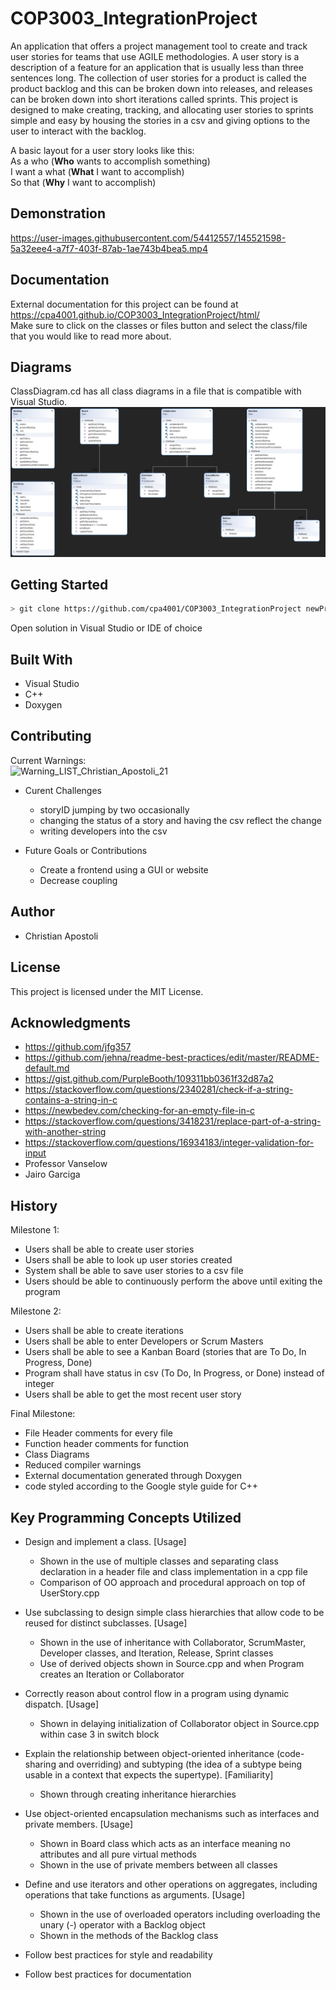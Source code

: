 # COP3003_IntegrationProject
An application that offers a project management tool to create and track user stories for teams that use AGILE methodologies. A user story is a description of a feature for an application that is usually less than three sentences long. The collection of user stories for a product is called the product backlog and this can be broken down into releases, and releases can be broken down into short iterations called sprints. This project is designed to make creating, tracking, and allocating user stories to sprints simple and easy by housing the stories in a csv and giving options to the user to interact with the backlog.

A basic layout for a user story looks like this: <br>
As a who      (**Who** wants to accomplish something) <br>
I want a what (**What** I want to accomplish)         <br>
So that       (**Why** I want to accomplish)          <br>

## Demonstration
https://user-images.githubusercontent.com/54412557/145521598-5a32eee4-a7f7-403f-87ab-1ae743b4bea5.mp4

## Documentation
External documentation for this project can be found at https://cpa4001.github.io/COP3003_IntegrationProject/html/ </br>
Make sure to click on the classes or files button and select the class/file that you would like to read more about. </br>

## Diagrams
ClassDiagram.cd has all class diagrams in a file that is compatible with Visual Studio. </br>
![Sample Image](userstoryconsole_classdiagrams.PNG)

## Getting Started
``` sh
> git clone https://github.com/cpa4001/COP3003_IntegrationProject newProjectName
```
Open solution in Visual Studio or IDE of choice

## Built With

- Visual Studio
- C++
- Doxygen

## Contributing
Current Warnings: </br>
![Warning_LIST_Christian_Apostoli_21](https://user-images.githubusercontent.com/54412557/145846737-ae3319d2-165c-4834-8635-581a9e2584b7.PNG)
- Curent Challenges
   - storyID jumping by two occasionally
   - changing the status of a story and having the csv reflect the change
   - writing developers into the csv

- Future Goals or Contributions
  - Create a frontend using a GUI or website
  - Decrease coupling

## Author
- Christian Apostoli

## License
This project is licensed under the MIT License.

## Acknowledgments

* https://github.com/jfg357
* https://github.com/jehna/readme-best-practices/edit/master/README-default.md
* https://gist.github.com/PurpleBooth/109311bb0361f32d87a2
* https://stackoverflow.com/questions/2340281/check-if-a-string-contains-a-string-in-c
* https://newbedev.com/checking-for-an-empty-file-in-c
* https://stackoverflow.com/questions/3418231/replace-part-of-a-string-with-another-string
* https://stackoverflow.com/questions/16934183/integer-validation-for-input
* Professor Vanselow
* Jairo Garciga
 
 ## History

Milestone 1:
- Users shall be able to create user stories
- Users shall be able to look up user stories created
- System shall be able to save user stories to a csv file
- Users should be able to continuously perform the above until exiting the program

Milestone 2:
- Users shall be able to create iterations
- Users shall be able to enter Developers or Scrum Masters
- Users shall be able to see a Kanban Board (stories that are To Do, In Progress,  Done)
- Program shall have status in csv (To Do, In Progress, or Done) instead of integer
- Users shall be able to get the most recent user story

Final Milestone:
- File Header comments for every file
- Function header comments for function
- Class Diagrams
- Reduced compiler warnings
- External documentation generated through Doxygen
- code styled according to the Google style guide for C++

## Key Programming Concepts Utilized
- Design and implement a class. [Usage]
  - Shown in the use of multiple classes and separating class declaration in a header file and class implementation in a cpp file
  - Comparison of OO approach and procedural approach on top of UserStory.cpp
   
- Use subclassing to design simple class hierarchies that allow code to be reused for distinct subclasses. [Usage]
  - Shown in the use of inheritance with Collaborator, ScrumMaster, Developer classes, and Iteration, Release, Sprint classes
  - Use of derived objects shown in Source.cpp and when Program creates an Iteration or Collaborator

- Correctly reason about control flow in a program using dynamic dispatch. [Usage]
  - Shown in delaying initialization of Collaborator object in Source.cpp within case 3 in switch block 


- Explain the relationship between object-oriented inheritance (code-sharing and overriding) and subtyping (the idea of a subtype being usable in a context that expects the supertype). [Familiarity]
  - Shown through creating inheritance hierarchies   

- Use object-oriented encapsulation mechanisms such as interfaces and private members. [Usage]
  - Shown in Board class which acts as an interface meaning no attributes and all pure virtual methods
  - Shown in the use of private members between all classes 

- Define and use iterators and other operations on aggregates, including operations that take functions as arguments. [Usage]
  - Shown in the use of overloaded operators including overloading the unary (-) operator with a Backlog object
  - Shown in the methods of the Backlog class 

- Follow best practices for style and readability

- Follow best practices for documentation
